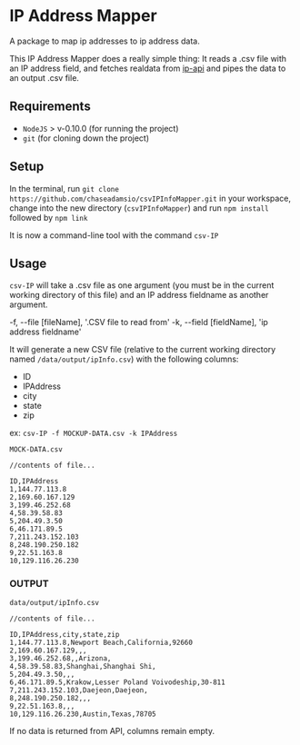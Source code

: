# IP Address Mapper

A package to map ip addresses to ip address data.

This IP Address Mapper does a really simple thing: It reads a .csv file with an IP address field, and fetches realdata from [ip-api](http://ip-api.com/) and pipes the data to an output .csv file.

## Requirements

- `NodeJS` > v-0.10.0 (for running the project)
- `git` (for cloning down the project)

## Setup

In the terminal, run `git clone https://github.com/chaseadamsio/csvIPInfoMapper.git` in your workspace, change into the new directory (`csvIPInfoMapper`) and run `npm install` followed by `npm link`

It is now a command-line tool with the command `csv-IP`

## Usage

`csv-IP` will take a .csv file as one argument (you must be in the current working directory of this file) and an IP address fieldname as another argument.

-f, --file [fileName], '.CSV file to read from'
-k, --field [fieldName], 'ip address fieldname'

It will generate a new CSV file (relative to the current working directory named `/data/output/ipInfo.csv`) with the following columns:

- ID
- IPAddress
- city
- state
- zip

ex: `csv-IP -f MOCKUP-DATA.csv -k IPAddress`

```
MOCK-DATA.csv

//contents of file...

ID,IPAddress
1,144.77.113.8
2,169.60.167.129
3,199.46.252.68
4,58.39.58.83
5,204.49.3.50
6,46.171.89.5
7,211.243.152.103
8,248.190.250.182
9,22.51.163.8
10,129.116.26.230
```
### OUTPUT

```
data/output/ipInfo.csv

//contents of file...

ID,IPAddress,city,state,zip
1,144.77.113.8,Newport Beach,California,92660
2,169.60.167.129,,,
3,199.46.252.68,,Arizona,
4,58.39.58.83,Shanghai,Shanghai Shi,
5,204.49.3.50,,,
6,46.171.89.5,Krakow,Lesser Poland Voivodeship,30-811
7,211.243.152.103,Daejeon,Daejeon,
8,248.190.250.182,,,
9,22.51.163.8,,,
10,129.116.26.230,Austin,Texas,78705
```

If no data is returned from API, columns remain empty.
